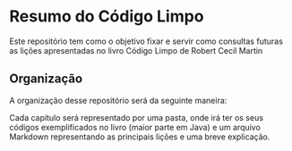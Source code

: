 # Resumo do Código Limpo
Este repositório tem como o objetivo fixar e servir como consultas futuras as lições apresentadas no livro Código Limpo de Robert Cecil Martin

## Organização
A organização desse repositório será da seguinte maneira:

Cada capítulo será representado por uma pasta, onde irá ter os seus códigos exemplificados no livro (maior parte em Java) e um arquivo Markdown representando as principais lições e uma breve explicação.
